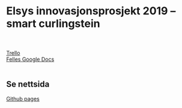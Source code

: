 # Elsys innovasjonsprosjekt 2019 – smart curlingstein
<br><br>
[Trello](https://trello.com/b/jJF8B3Qd/smart-curlingstein)
<br>
[Felles Google Docs](https://docs.google.com/document/d/1eBKOZhz78yn28i_QTDTrY0NtI4B7HXIkNSnhsjAs_QE/edit?usp=sharing)
<br><br>
## Se nettsida
[Github pages](https://emlie.github.io/live-curling/)
